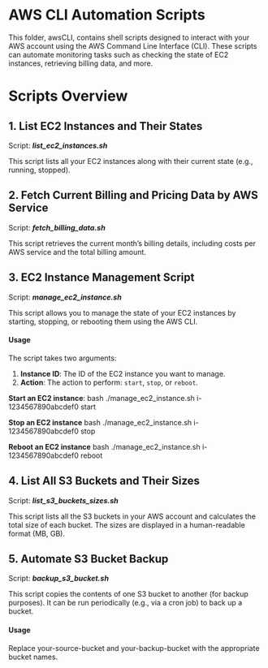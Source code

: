 # AWS CLI Automation Scripts

This folder, awsCLI, contains shell scripts designed to interact with your AWS account using the AWS Command Line Interface (CLI). These scripts can automate monitoring tasks such as checking the state of EC2 instances, retrieving billing data, and more.

# Scripts Overview

## 1. List EC2 Instances and Their States
Script: ***list_ec2_instances.sh***

This script lists all your EC2 instances along with their current state (e.g., running, stopped).

## 2. Fetch Current Billing and Pricing Data by AWS Service
Script: ***fetch_billing_data.sh***

This script retrieves the current month’s billing details, including costs per AWS service and the total billing amount.

## 3. EC2 Instance Management Script
Script: ***manage_ec2_instance.sh***

This script allows you to manage the state of your EC2 instances by starting, stopping, or rebooting them using the AWS CLI.

#### Usage

The script takes two arguments:

1. **Instance ID**: The ID of the EC2 instance you want to manage.
2. **Action**: The action to perform: `start`, `stop`, or `reboot`.

**Start an EC2 instance**:
   bash ./manage_ec2_instance.sh i-1234567890abcdef0 start

**Stop an EC2 instance**
   bash ./manage_ec2_instance.sh i-1234567890abcdef0 stop

**Reboot an EC2 instance**
   bash ./manage_ec2_instance.sh i-1234567890abcdef0 reboot

## 4. List All S3 Buckets and Their Sizes
Script: ***list_s3_buckets_sizes.sh***

This script lists all the S3 buckets in your AWS account and calculates the total size of each bucket. The sizes are displayed in a human-readable format (MB, GB).

## 5. Automate S3 Bucket Backup
Script: ***backup_s3_bucket.sh***

This script copies the contents of one S3 bucket to another (for backup purposes). It can be run periodically (e.g., via a cron job) to back up a bucket.

#### Usage

Replace your-source-bucket and your-backup-bucket with the appropriate bucket names.